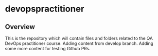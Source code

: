 # devopspractitioner

## Overview

This is the repository which will contain files and folders related to the QA DevOps practitioner course.
Adding content from develop branch. Adding some more content for testing Github PRs.
